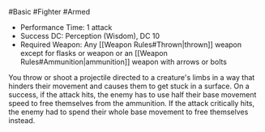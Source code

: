 #Basic #Fighter #Armed
 
- Performance Time: 1 attack
- Success DC: Perception (Wisdom), DC 10
- Required Weapon: Any [[Weapon Rules#Thrown|thrown]] weapon except for flasks or weapon or an [[Weapon Rules#Ammunition|ammunition]] weapon with arrows or bolts
 
You throw or shoot a projectile directed to a creature's limbs in a way that hinders their movement and causes them to get stuck in a surface. On a success, if the attack hits, the enemy has to use half their base movement speed to free themselves from the ammunition. If the attack critically hits, the enemy had to spend their whole base movement to free themselves instead.